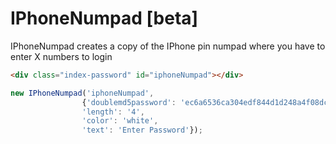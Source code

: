 # IPhoneNumpad [beta]
IPhoneNumpad creates a copy of the IPhone pin numpad where you have to enter X numbers to login

```html
<div class="index-password" id="iphoneNumpad"></div>
```
```javascript
new IPhoneNumpad('iphoneNumpad',
                {'doublemd5password': 'ec6a6536ca304edf844d1d248a4f08dc',
                'length': '4',
                'color': 'white',
                'text': 'Enter Password'});
```
